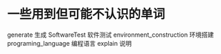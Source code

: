 # 一些用到但可能不认识的单词

generate 生成
SoftwareTest 软件测试
environment_construction 环境搭建
programing_language 编程语言
explain 说明